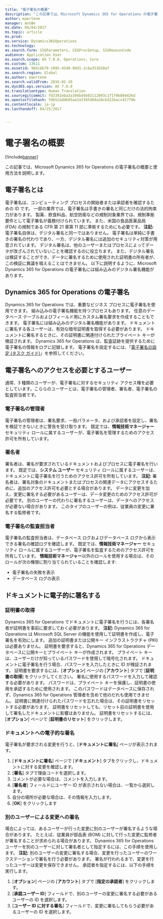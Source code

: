 ```yaml
---
title: "電子署名の概要"
description: "この記事では、Microsoft Dynamics 365 for Operations の電子署名の概要と使用方法を説明します。"
author: maertenm
manager: AnnBe
ms.date: 04/04/2017
ms.topic: article
ms.prod: 
ms.service: Dynamics365Operations
ms.technology: 
ms.search.form: SIGParameters, SIGProcSetup, SIGReasonCode
audience: Application User
ms.search.scope: AX 7.0.0, Operations, Core
ms.custom: 13611
ms.assetid: 98dc6b79-1895-45d8-9dd1-2c8a351b58af
ms.search.region: Global
ms.author: maertenm
ms.search.validFrom: 2016-02-28
ms.dyn365.ops.version: AX 7.0.0
ms.translationtype: Human Translation
ms.sourcegitcommit: fd3392eba3a394bd4b92112093c1f1f9b894426d
ms.openlocfilehash: fdb52addb95aa3a3365d84a38cbd22bacc41779b
ms.contentlocale: ja-jp
ms.lasthandoff: 04/25/2017


---
```


# <a name="electronic-signature-overview"></a>電子署名の概要

[!include[banner](../includes/banner.md)]


この記事では、Microsoft Dynamics 365 for Operations の電子署名の概要と使用方法を説明します。

<a name="what-is-an-electronic-signature"></a>電子署名とは
--------------------------------

電子署名は、コンピューティング プロセスの開始者または承認者を確認するための ID です。 一部の業界では、電子署名は手書きの署名と同じだけの法的拘束力があります。 製薬、飲食料品、航空防衛などの規制対象業界では、規制準拠要件として電子署名が義務付けられています。 また、米国の食品医薬品局 (FDA) の規制である CFR 第 21 章第 11 部に準拠するためにも必要です。 **注記:** 電子署名自体は、デジタル署名と同一ではありません。 電子署名は単純に手書きの署名の代わりであり、一方、デジタル署名には追加のセキュリティ対策が用意されています。 デジタル署名は、他のユーザーまたはプロセスによってデータが改ざんされていないことを確認するのに役立ちます。 また、デジタル署名は検証することができ、データに署名するために使用された証明書の所有者が、この検証に異議を唱えることはできません。 以下に説明するように、Microsoft Dynamics 365 for Operations の電子署名には組み込みのデジタル署名機能があります。

## <a name="electronic-signatures-in-dynamics-365-for-operations"></a>Dynamics 365 for Operations の電子署名
Dynamics 365 for Operations では、重要なビジネス プロセスに電子署名を使用できます。 組み込みの電子署名機能を持つプロセスもあります。 任意のデータベース テーブルおよびフィールド用にカスタム署名要求を作成することもできます。 電子署名には組み込みのデジタル署名機能があります。 ドキュメントに署名する各ユーザーは、有効な暗号証明書を取得する必要があります。 ドキュメントに署名するときに、その証明書に関連付けられたプライベート キーが検証されます。 Dynamics 365 for Operations は、監査証跡を提供するために電子署名の情報をログに記録します。 電子署名を設定するには、「[電子署名の設定 (タスク ガイド)](http://ax.help.dynamics.com/en/wiki/set-up-electronic-signatures/)」を参照してください。

## <a name="users-who-require-access-to-electronic-signatures"></a>電子署名へのアクセスを必要とするユーザー
通常、3 種類のユーザーが、電子署名に対するセキュリティ アクセス権を必要としています。こららのユーザーとは、電子署名の管理者、署名者、電子署名の監査担当者です。

### <a name="electronic-signature-administrator"></a>電子署名の管理者

電子署名の管理者は、署名要求、一般パラメータ、および承認者を設定し、署名を検証できないときに警告を受け取ります。 既定では、**情報技術マネージャー** セキュリティ ロールに属するユーザーが、電子署名を管理するためのアクセス許可を所有しています。

### <a name="signer"></a>署名者

署名者は、署名が要求されているドキュメントおよびプロセスに電子署名を行います。 既定では、**システム ユーザー** セキュリティ ロールに属するユーザーは、ドキュメントに電子署名を行うためのアクセス許可を所有しています。 **注記:** 署名者は、署名対象のドキュメントまたはプロセスの関連データにアクセスするために、追加のアクセス許可を必要とする場合があります。 データに変更を加え、変更に署名する必要があるユーザーは、データ変更のためのアクセス許可が必要です。 別のユーザーの代わりに署名するユーザーは、データへのアクセスが必要ない場合があります。 このタイプのユーザーの例は、従業員の変更に署名する監修者です。

### <a name="electronic-signature-auditor"></a>電子署名の監査担当者

電子署名の監査担当者は、データベース ログおよびデータベース ログから表示できる署名の確認ログを確認します。 既定では、**情報技術マネージャー** セキュリティ ロールに属するユーザーが、電子署名を監査するためのアクセス許可を所有しています。 **情報技術マネージャー**以外のロールを使用する場合は、そのロールが次の権限に割り当てられていることを確認します:

-   電子署名の失敗を表示
-   データベース ログの表示

## <a name="signing-documents-electronically"></a>ドキュメントに電子的に署名する
### <a name="get-a-certificate"></a>証明書の取得

Dynamics 365 for Operations でドキュメントに電子署名を行うには、各署名者が証明書を事前に要求しておく必要があります。 **注記:** Dynamics 365 for Operations は Microsoft SQL Server の機能を使用して証明書を作成し、電子署名を有効にします。 追加の証明書または公開キー インフラストラクチャ (PKI) は必要ありません。 証明書を要求すると、Dynamics 365 for Operations データベースに公開キーとプライベート キーが作成されます。 プライベート キーは、ユーザーだけが知っているパスワードを使用して暗号化されます。 ドキュメントに電子署名を行う場合、パスワードを入力したときに ID が検証されます。 証明書を要求するには、[**オプション**] ページの [**アカウント**] タブで [**証明書の取得**] をクリックしてください。 署名に使用するパスワードを入力して確認する必要があります。 パスワードは、プライベート キーを保護し、証明書の使用を承認するために使用されます。 このパスワードはデータベースに保存されず、Dynamics 365 for Operations 管理者を含めて他のだれも使用できません。 証明書に関連付けられたパスワードを忘れた場合は、その証明書をリセットする必要があります。 証明書をリセットしても、リセット前の証明書を使用して署名したドキュメントに影響はありません。 証明書をリセットするには、[**オプション**] ページで [**証明書のリセット**] をクリックします。

### <a name="sign-a-document-electronically"></a>ドキュメントへの電子的な署名

電子署名が要求される変更を行うと、[**ドキュメントに署名**] ページが表示されます。

1.  [**ドキュメントに署名**] ページで [**ドキュメント**] タブをクリックし、ドキュメントに対する変更を確認します。
2.  [**署名**] タブで理由コードを選択します。
3.  コメントが必要な場合は、コメントを入力します。
4.  [**署名者**] フィールドにユーザー ID が表示されない場合は、一覧から選択します。
5.  自分の場所が必要な場合は、その情報を入力します。
6.  [**OK**] をクリックします

### <a name="sign-for-another-users-changes"></a>別のユーザーによる変更への署名

場合によっては、あるユーザーが行った変更に別のユーザーが署名するような場合があります。 たとえば、従業員が部品表 (BOM) に対して行った変更に監修者が署名することが求められる場合があります。 Dynamics 365 for Operations ユーザーを別のユーザーに対して署名者として指定するには、この手順を使用します。 **注記:** 別のユーザーの変更に署名する場合、変更を行ったユーザーのワークステーションで署名を行う必要があります。 署名が行われるまで、変更を行ったユーザーは変更を保存できません。 承認者を指定するには、以下の手順を実行します。

1.  [**オプション**] ページの [**アカウント**] タブで [**指定の承認者**] をクリックします。
2.  [**承認ユーザー ID**] フィールドで、別のユーザーの変更に署名する必要があるユーザーの ID を選択します。
3.  [**ユーザー ID に対する署名**] フィールドで、変更に署名してもらう必要があるユーザーの ID を選択します。





